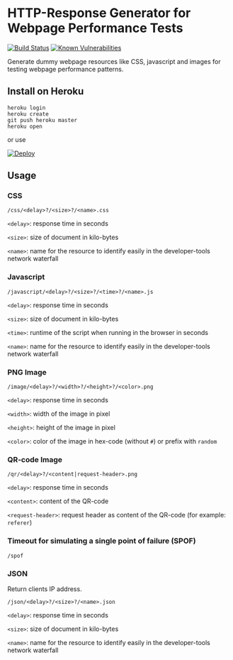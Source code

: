 # HTTP-Response Generator for Webpage Performance Tests

[![Build Status](https://travis-ci.org/thomd/httpgen.png)](https://travis-ci.org/thomd/httpgen)
[![Known Vulnerabilities](https://snyk.io/test/github/thomd/httpgen/badge.svg)](https://snyk.io/test/github/thomd/httpgen)

Generate dummy webpage resources like CSS, javascript and images for testing webpage performance patterns.

## Install on Heroku

    heroku login
    heroku create
    git push heroku master
    heroku open

or use

[![Deploy](https://www.herokucdn.com/deploy/button.svg)](https://heroku.com/deploy?template=https://github.com/thomd/httpgen)

## Usage

### CSS

    /css/<delay>?/<size>?/<name>.css

`<delay>`: response time in seconds

`<size>`: size of document in kilo-bytes

`<name>`: name for the resource to identify easily in the developer-tools network waterfall

### Javascript

    /javascript/<delay>?/<size>?/<time>?/<name>.js

`<delay>`: response time in seconds

`<size>`: size of document in kilo-bytes

`<time>`: runtime of the script when running in the browser in seconds

`<name>`: name for the resource to identify easily in the developer-tools network waterfall

### PNG Image

    /image/<delay>?/<width>?/<height>?/<color>.png

`<delay>`: response time in seconds

`<width>`: width of the image in pixel

`<height>`: height of the image in pixel

`<color>`: color of the image in hex-code (without `#`) or prefix with `random`

### QR-code Image

    /qr/<delay>?/<content|request-header>.png

`<delay>`: response time in seconds

`<content>`: content of the QR-code

`<request-header>`: request header as content of the QR-code (for example: `referer`)

### Timeout for simulating a single point of failure (SPOF)

    /spof

### JSON

Return clients IP address.

    /json/<delay>?/<size>?/<name>.json

`<delay>`: response time in seconds

`<size>`: size of document in kilo-bytes

`<name>`: name for the resource to identify easily in the developer-tools network waterfall

